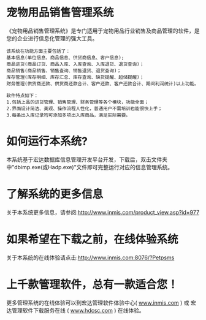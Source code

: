 # 宠物用品销售管理系统

   《宠物用品销售管理系统》是专门适用于宠物用品行业销售及商品管理的软件，是您的企业进行信息化管理的强大工具。
   
    该系统在功能方面主要包括了：  
    基本信息(单位信息、商品信息、供货商信息、客户信息);  
    商品进货(商品订货、商品入库、入库查询、入库退货、退货查询)；  
    商品销售(商品销售、销售查询、销售退货、退货查询)；  
    库存管理(库存明细、库存汇总、库存查询、缺货提醒、超储提醒)；  
    财务管理(供货商还款、供货商还款合计、客户还款、客户还款合计、期间利润统计)以上功能。  
    
    软件特点如下：  
    1.包括上品的进货管理、销售管理、财务管理等各个模块，功能全面；  
    2.界面设计简洁、美观、操作流程人性化，普通用户不需培训也能很快上手；   
    3.每条出入库记录均可添加多项出入库商品，满足实际需要。  

# 如何运行本系统?

本系统基于宏达数据库信息管理开发平台开发，下载后，双击文件夹中"dbimp.exe(或Hadp.exe)"文件即可完整运行对应的信息管理系统。

# 了解系统的更多信息

关于本系统更多信息，请参阅:http://www.inmis.com/product_view.asp?id=977

# 如果希望在下载之前，在线体验系统

关于本系统的在线体验请点击:http://www.inmis.com:8076/?Petpsms

# 上千款管理软件，总有一款适合您！

更多管理系统的在线体验可以到宏达管理软件体验中心( www.inmis.com ) 或 宏达管理软件下载服务在线 ( www.hdcsc.com ) 在线体验。

